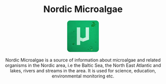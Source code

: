 <h1 align="center">
  Nordic Microalgae
</h1>

<p align="center">
  <img src="/nµa-logo-with-bg.png" width="100" height="100" />
</p>

<p align="center">
  Nordic Microalgae is a source of information about microalgae and
  related organisms in the Nordic area, i.e the Baltic Sea,
  the North East Atlantic and lakes, rivers and streams in the area.
  It is used for science, education, environmental monitoring etc.
</p>
